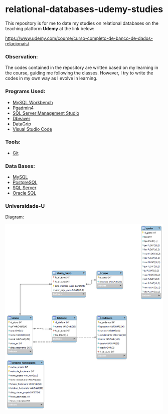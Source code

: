 # relational-databases-udemy-studies

This repository is for me to date my studies on relational databases on the teaching platform **Udemy** at the link below:

https://www.udemy.com/course/curso-completo-de-banco-de-dados-relacionais/

### Observation:

The codes contained in the repository are written based on my learning in the course, guiding me following the classes. However, I try to write the codes in my own way as I evolve in learning.

###  Programs Used:

- [MySQL Workbench](https://www.mysql.com/products/workbench/)
- [Pgadmin4](https://www.pgadmin.org/)
- [SQL Server Management Studio](https://docs.microsoft.com/pt-br/sql/ssms/download-sql-server-management-studio-ssms?view=sql-server-ver15)
- [Dbeaver](https://dbeaver.io/)
- [DataGrip](https://www.jetbrains.com/datagrip/)
- [Visual Studio Code](https://code.visualstudio.com/)

### Tools:

- [Git](https://git-scm.com/)

### Data Bases:

- [MySQL](https://www.mysql.com/)
- [PostgreSQL](https://www.postgresql.org/)
- [SQL Server](https://www.microsoft.com/en-us/sql-server/sql-server-downloads)
- [Oracle SQL](https://www.oracle.com/br/database/technologies/appdev/sql.html)


### Universidade-U

Diagram:

![](https://github.com/lipegomes/relational-databases-udemy-studies/blob/main/mysql/projeto-universidade-u/diagram/diagram_universidade_u.png)